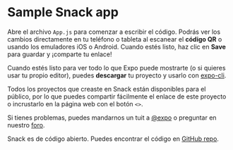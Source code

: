 # Sample Snack app

Abre el archivo `App.js` para comenzar a escribir el código. Podrás ver los cambios directamente en tu teléfono o tableta al escanear el **código QR** o usando los emuladores iOS o Android. Cuando estés listo, haz clic en **Save** para guardar y ¡comparte tu enlace!

Cuando estés listo para ver todo lo que Expo puede mostrarte (o si quieres usar tu propio editor), puedes **descargar** tu proyecto y usarlo con [expo-cli](https://docs.expo.io/get-started/installation).

Todos los proyectos que creaste en Snack están disponibles para el público, por lo que puedes compartir fácilmente el enlace de este proyecto o incrustarlo en la página web con el botón `<>`.

Si tienes problemas, puedes mandarnos un tuit a [@expo](https://twitter.com/expo) o preguntar en nuestro [foro](https://forums.expo.io/c/snack).

Snack es de código abierto. Puedes encontrar el código en [GitHub repo](https://github.com/expo/snack).
